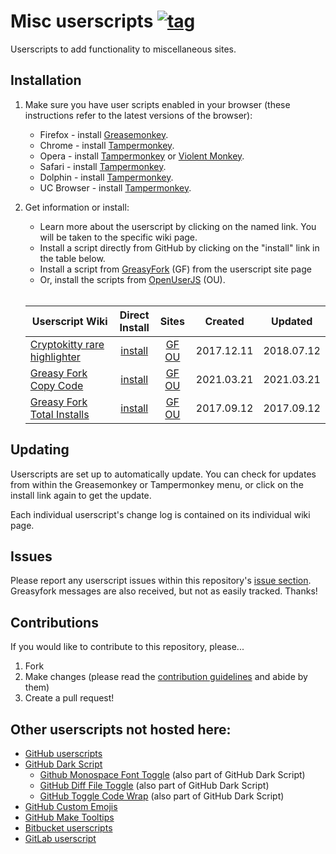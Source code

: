 # Misc userscripts [![tag](https://img.shields.io/github/tag/Mottie/Misc-userscripts.svg)](https://github.com/Mottie/Misc-userscripts/tags)

Userscripts to add functionality to miscellaneous sites.

## Installation

1. Make sure you have user scripts enabled in your browser (these instructions refer to the latest versions of the browser):

	* Firefox - install [Greasemonkey](https://addons.mozilla.org/en-US/firefox/addon/greasemonkey/).
	* Chrome - install [Tampermonkey](https://tampermonkey.net/?ext=dhdg&browser=chrome).
	* Opera - install [Tampermonkey](https://tampermonkey.net/?ext=dhdg&browser=opera) or [Violent Monkey](https://addons.opera.com/en/extensions/details/violent-monkey/).
	* Safari - install [Tampermonkey](https://tampermonkey.net/?ext=dhdg&browser=safari).
	* Dolphin - install [Tampermonkey](https://tampermonkey.net/?ext=dhdg&browser=dolphin).
	* UC Browser - install [Tampermonkey](https://tampermonkey.net/?ext=dhdg&browser=ucweb).

2. Get information or install:
	* Learn more about the userscript by clicking on the named link. You will be taken to the specific wiki page.
	* Install a script directly from GitHub by clicking on the "install" link in the table below.
	* Install a script from [GreasyFork](https://greasyfork.org/en/users/24847-mottie) (GF) from the userscript site page
	* Or, install the scripts from [OpenUserJS](https://openuserjs.org/users/Mottie/scripts) (OU).<br><br>

	| Userscript Wiki                           | Direct<br>Install   | Sites                       | Created    | Updated    |
	|-------------------------------------------|:-------------------:|:---------------------------:|:----------:|:----------:|
	| [Cryptokitty rare highlighter][gfti-wiki] | [install][ckrh-raw] | [GF][ckrh-gf] [OU][ckrh-ou] | 2017.12.11 | 2018.07.12 |
	| [Greasy Fork Copy Code][gfcc-wiki]        | [install][gfcc-raw] | [GF][gfcc-gf] [OU][gfcc-ou] | 2021.03.21 | 2021.03.21 |
	| [Greasy Fork Total Installs][gfti-wiki]   | [install][gfti-raw] | [GF][gfti-gf] [OU][gfti-ou] | 2017.09.12 | 2017.09.12 |


[ckrh-wiki]: https://github.com/Mottie/Misc-userscripts/wiki/Cryptokitty-Rare-Highlighter
[gfti-wiki]: https://github.com/Mottie/Misc-userscripts/wiki/Greasy-Fork-Total-Installs
[gfcc-wiki]: https://github.com/Mottie/Misc-userscripts/wiki/Greasy-Fork-Copy-Code

[ckrh-raw]: https://raw.githubusercontent.com/Mottie/Misc-userscripts/master/cryptokitty-rare-highlighter.user.js
[gfcc-raw]: https://raw.githubusercontent.com/Mottie/Misc-userscripts/master/greasy-fork-copy-code.user.js
[gfti-raw]: https://raw.githubusercontent.com/Mottie/Misc-userscripts/master/greasy-fork-total-installs.user.js

[ckrh-gf]: https://greasyfork.org/en/scripts/36269-cryptokitty-rare-highlighter
[gfcc-gf]:https://greasyfork.org/en/scripts/423726-greasyfork-copy-code-snippet
[gfti-gf]: https://greasyfork.org/en/scripts/33064-greasy-fork-total-installs

[ckrh-ou]: https://openuserjs.org/scripts/Mottie/Cryptokitty_rare_highlighter
[gfcc-ou]: https://openuserjs.org/scripts/Mottie/GreasyFork_Copy_Code_Snippet
[gfti-ou]: https://openuserjs.org/scripts/Mottie/Greasy_Fork_Total_Installs

## Updating

Userscripts are set up to automatically update. You can check for updates from within the Greasemonkey or Tampermonkey menu, or click on the install link again to get the update.

Each individual userscript's change log is contained on its individual wiki page.

## Issues

Please report any userscript issues within this repository's [issue section](https://github.com/Mottie/Misc-userscripts/issues). Greasyfork messages are also received, but not as easily tracked. Thanks!

## Contributions

If you would like to contribute to this repository, please...

1. Fork
2. Make changes (please read the [contribution guidelines](./CONTRIBUTING.md) and abide by them)
3. Create a pull request!

## Other userscripts not hosted here:

* [GitHub userscripts](https://github.com/Mottie/GitHub-userscripts)
* [GitHub Dark Script](https://github.com/StylishThemes/GitHub-Dark-Script)
	* [Github Monospace Font Toggle](https://greasyfork.org/en/scripts/18787-github-monospace-font-toggle) (also part of GitHub Dark Script)
	* [GitHub Diff File Toggle](https://greasyfork.org/en/scripts/18788-github-diff-file-toggle) (also part of GitHub Dark Script)
	* [GitHub Toggle Code Wrap](https://greasyfork.org/en/scripts/18789-github-toggle-code-wrap) (also part of GitHub Dark Script)
* [GitHub Custom Emojis](https://github.com/StylishThemes/GitHub-Custom-Emojis)
* [GitHub Make Tooltips](https://greasyfork.org/en/scripts/22194)
* [Bitbucket userscripts](https://bitbucket.org/mottie/bitbucket-userscripts)
* [GitLab userscript](https://gitlab.com/Mottie/GitLab-userscripts)